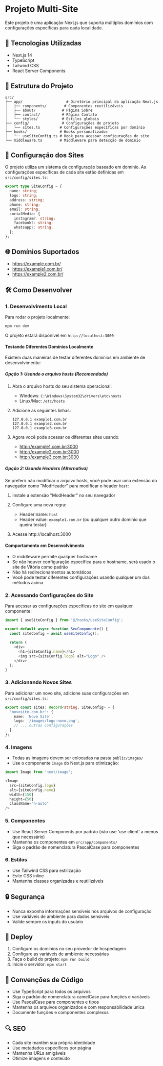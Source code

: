 # Projeto Multi-Site

Este projeto é uma aplicação Next.js que suporta múltiplos domínios com configurações específicas para cada localidade.

## 🚀 Tecnologias Utilizadas

- Next.js 14
- TypeScript
- Tailwind CSS
- React Server Components

## 📁 Estrutura do Projeto

```
src/
├── app/                    # Diretório principal da aplicação Next.js
│   ├── components/        # Componentes reutilizáveis
│   ├── about/            # Página Sobre
│   ├── contact/          # Página Contato
│   └── styles/           # Estilos globais
├── config/               # Configurações do projeto
│   └── sites.ts         # Configurações específicas por domínio
├── hooks/               # Hooks personalizados
│   └── useSiteConfig.ts # Hook para acessar configurações do site
└── middleware.ts        # Middleware para detecção de domínio
```

## 🔧 Configuração dos Sites

O projeto utiliza um sistema de configuração baseado em domínio. As configurações específicas de cada site estão definidas em `src/config/sites.ts`:

```typescript
export type SiteConfig = {
  name: string;
  logo: string;
  address: string;
  phone: string;
  email: string;
  socialMedia: {
    instagram?: string;
    facebook?: string;
    whatsapp?: string;
  };
};
```

## 🌐 Domínios Suportados

- https://example.com.br/
- https://example1.com.br/
- https://example2.com.br/

## 🛠️ Como Desenvolver

### 1. Desenvolvimento Local

Para rodar o projeto localmente:

```bash
npm run dev
```

O projeto estará disponível em `http://localhost:3000`

#### Testando Diferentes Domínios Localmente

Existem duas maneiras de testar diferentes domínios em ambiente de desenvolvimento:

##### Opção 1: Usando o arquivo hosts (Recomendado)

1. Abra o arquivo hosts do seu sistema operacional:
   - Windows: `C:\Windows\System32\drivers\etc\hosts`
   - Linux/Mac: `/etc/hosts`

2. Adicione as seguintes linhas:
   ```
   127.0.0.1 example1.com.br
   127.0.0.1 example2.com.br
   127.0.0.1 example3.com.br
   ```

3. Agora você pode acessar os diferentes sites usando:
   - http://example1.com.br:3000
   - http://example2.com.br:3000
   - http://example3.com.br:3000

##### Opção 2: Usando Headers (Alternativa)

Se preferir não modificar o arquivo hosts, você pode usar uma extensão do navegador como "ModHeader" para modificar o header `host`:

1. Instale a extensão "ModHeader" no seu navegador
2. Configure uma nova regra:
   - Header name: `host`
   - Header value: `example1.com.br` (ou qualquer outro domínio que queira testar)

3. Acesse http://localhost:3000

#### Comportamento em Desenvolvimento

- O middleware permite qualquer hostname
- Se não houver configuração específica para o hostname, será usado o site de Vitória como padrão
- Não há redirecionamentos automáticos
- Você pode testar diferentes configurações usando qualquer um dos métodos acima

### 2. Acessando Configurações do Site

Para acessar as configurações específicas do site em qualquer componente:

```typescript
import { useSiteConfig } from '@/hooks/useSiteConfig';

export default async function SeuComponente() {
  const siteConfig = await useSiteConfig();
  
  return (
    <div>
      <h1>{siteConfig.name}</h1>
      <img src={siteConfig.logo} alt="Logo" />
    </div>
  );
}
```

### 3. Adicionando Novos Sites

Para adicionar um novo site, adicione suas configurações em `src/config/sites.ts`:

```typescript
export const sites: Record<string, SiteConfig> = {
  'novosite.com.br': {
    name: 'Novo Site',
    logo: '/images/logo-novo.png',
    // ... outras configurações
  }
};
```

### 4. Imagens

- Todas as imagens devem ser colocadas na pasta `public/images/`
- Use o componente `Image` do Next.js para otimização:

```typescript
import Image from 'next/image';

<Image
  src={siteConfig.logo}
  alt={siteConfig.name}
  width={150}
  height={50}
  className="h-auto"
/>
```

### 5. Componentes

- Use React Server Components por padrão (não use 'use client' a menos que necessário)
- Mantenha os componentes em `src/app/components/`
- Siga o padrão de nomenclatura PascalCase para componentes

### 6. Estilos

- Use Tailwind CSS para estilização
- Evite CSS inline
- Mantenha classes organizadas e reutilizáveis

## 🔒 Segurança

- Nunca exponha informações sensíveis nos arquivos de configuração
- Use variáveis de ambiente para dados sensíveis
- Valide sempre os inputs do usuário

## 🚀 Deploy

1. Configure os domínios no seu provedor de hospedagem
2. Configure as variáveis de ambiente necessárias
3. Faça o build do projeto: `npm run build`
4. Inicie o servidor: `npm start`

## 📝 Convenções de Código

- Use TypeScript para todos os arquivos
- Siga o padrão de nomenclatura camelCase para funções e variáveis
- Use PascalCase para componentes e tipos
- Mantenha os arquivos organizados e com responsabilidade única
- Documente funções e componentes complexos

## 🔍 SEO

- Cada site mantém sua própria identidade
- Use metadados específicos por página
- Mantenha URLs amigáveis
- Otimize imagens e conteúdo
